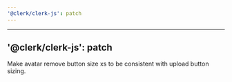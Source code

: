 ```yaml
---
'@clerk/clerk-js': patch
---
```


---
'@clerk/clerk-js': patch
---
Make avatar remove button size xs to be consistent with upload button sizing.
